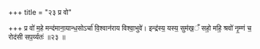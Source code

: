 +++
title = "२३ प्र वो"

+++
प्र वो॑ म॒हे मन्द॑माना॒यान्ध॒सोऽर्चा॑ वि॒श्वान॑राय विश्वा॒भुवे॑। इन्द्र॑स्य॒ यस्य॒ सुम॑ख॒ँ सहो॒ महि॒ श्रवो॑ नृ॒म्णं च॒ रोद॑सी सप॒र्य्यतः॑ ॥२३ ॥